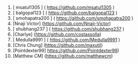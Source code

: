 1. [ msatul1305 ] ( https://github.com/msatul1305 )
2. [ balgopal123 ] ( https://github.com/balgopal123 )
3. [ smohapatra200 ] ( https://github.com/smohapatra200 )
4. [Nnaji Victor] (https://github.com/Nnaji-Victor)
5. [ shubhang237 ] ( https://github.com/shubhang237 )
6. [Charlye] (https://github.com/costassolla)
7. [ Medulla9991 ] ( https://github.com/Medulla9991 )
8. [Chris Chung] (https://github.com/maxutil)
9. [Pointdexter99] https://github.com/Pointdexter99)
10. [Matthew CM] (https://github.com/matthewcm)
